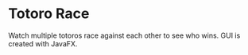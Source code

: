 # Totoro Race
Watch multiple totoros race against each other to see who wins. GUI is created with JavaFX.
